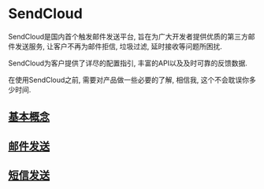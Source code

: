# SendCloud

SendCloud是国内首个触发邮件发送平台, 旨在为广大开发者提供优质的第三方邮件发送服务, 让客户不再为邮件拒信, 垃圾过滤, 延时接收等问题所困扰.


SendCloud为客户提供了详尽的配置指引, 丰富的API以及及时可靠的反馈数据. 

在使用SendCloud之前, 需要对产品做一些必要的了解, 相信我, 这个不会耽误你多少时间.

## [基本概念](guide/index.md)
## [邮件发送]()
## [短信发送]()

